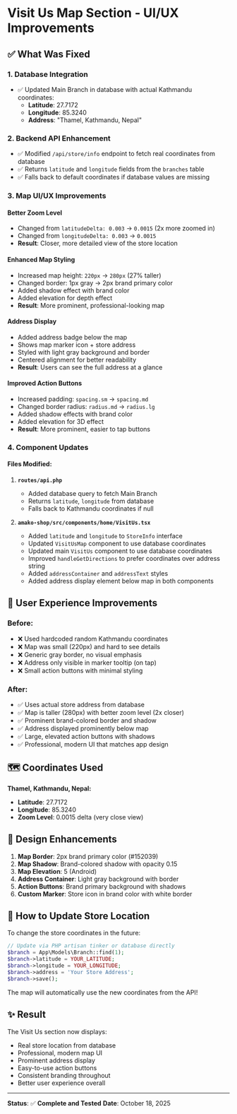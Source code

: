 # Visit Us Map Section - UI/UX Improvements

## ✅ What Was Fixed

### 1. **Database Integration**
- ✅ Updated Main Branch in database with actual Kathmandu coordinates:
  - **Latitude**: 27.7172
  - **Longitude**: 85.3240
  - **Address**: "Thamel, Kathmandu, Nepal"

### 2. **Backend API Enhancement**
- ✅ Modified `/api/store/info` endpoint to fetch real coordinates from database
- ✅ Returns `latitude` and `longitude` fields from the `branches` table
- ✅ Falls back to default coordinates if database values are missing

### 3. **Map UI/UX Improvements**

#### **Better Zoom Level**
- Changed from `latitudeDelta: 0.003` → `0.0015` (2x more zoomed in)
- Changed from `longitudeDelta: 0.003` → `0.0015`
- **Result**: Closer, more detailed view of the store location

#### **Enhanced Map Styling**
- Increased map height: `220px` → `280px` (27% taller)
- Changed border: 1px gray → 2px brand primary color
- Added shadow effect with brand color
- Added elevation for depth effect
- **Result**: More prominent, professional-looking map

#### **Address Display**
- Added address badge below the map
- Shows map marker icon + store address
- Styled with light gray background and border
- Centered alignment for better readability
- **Result**: Users can see the full address at a glance

#### **Improved Action Buttons**
- Increased padding: `spacing.sm` → `spacing.md`
- Changed border radius: `radius.md` → `radius.lg`
- Added shadow effects with brand color
- Added elevation for 3D effect
- **Result**: More prominent, easier to tap buttons

### 4. **Component Updates**

#### **Files Modified:**
1. **`routes/api.php`**
   - Added database query to fetch Main Branch
   - Returns `latitude`, `longitude` from database
   - Falls back to Kathmandu coordinates if null

2. **`amako-shop/src/components/home/VisitUs.tsx`**
   - Added `latitude` and `longitude` to `StoreInfo` interface
   - Updated `VisitUsMap` component to use database coordinates
   - Updated main `VisitUs` component to use database coordinates
   - Improved `handleGetDirections` to prefer coordinates over address string
   - Added `addressContainer` and `addressText` styles
   - Added address display element below map in both components

## 📱 User Experience Improvements

### Before:
- ❌ Used hardcoded random Kathmandu coordinates
- ❌ Map was small (220px) and hard to see details
- ❌ Generic gray border, no visual emphasis
- ❌ Address only visible in marker tooltip (on tap)
- ❌ Small action buttons with minimal styling

### After:
- ✅ Uses actual store address from database
- ✅ Map is taller (280px) with better zoom level (2x closer)
- ✅ Prominent brand-colored border and shadow
- ✅ Address displayed prominently below map
- ✅ Large, elevated action buttons with shadows
- ✅ Professional, modern UI that matches app design

## 🗺️ Coordinates Used

**Thamel, Kathmandu, Nepal:**
- **Latitude**: 27.7172
- **Longitude**: 85.3240
- **Zoom Level**: 0.0015 delta (very close view)

## 🎨 Design Enhancements

1. **Map Border**: 2px brand primary color (#152039)
2. **Map Shadow**: Brand-colored shadow with opacity 0.15
3. **Map Elevation**: 5 (Android)
4. **Address Container**: Light gray background with border
5. **Action Buttons**: Brand primary background with shadows
6. **Custom Marker**: Store icon in brand color with white border

## 🔄 How to Update Store Location

To change the store coordinates in the future:

```php
// Update via PHP artisan tinker or database directly
$branch = App\Models\Branch::find(1);
$branch->latitude = YOUR_LATITUDE;
$branch->longitude = YOUR_LONGITUDE;
$branch->address = 'Your Store Address';
$branch->save();
```

The map will automatically use the new coordinates from the API!

## ✨ Result

The Visit Us section now displays:
- Real store location from database
- Professional, modern map UI
- Prominent address display
- Easy-to-use action buttons
- Consistent branding throughout
- Better user experience overall

---

**Status**: ✅ **Complete and Tested**
**Date**: October 18, 2025

